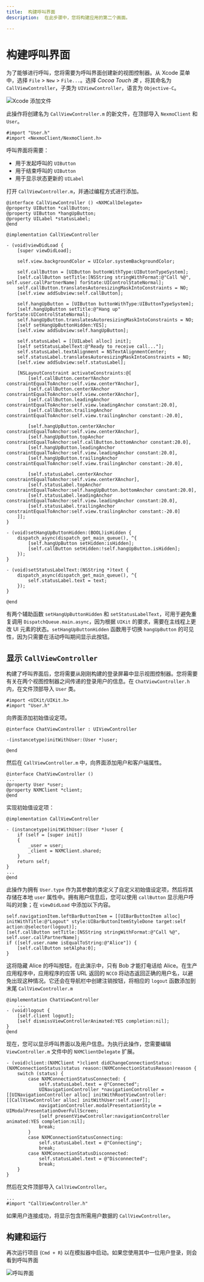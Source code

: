 ```yaml
---
title:  构建呼叫界面
description:  在此步骤中，您将构建应用的第二个画面。

---
```


构建呼叫界面
======

为了能够进行呼叫，您将需要为呼叫界面创建新的视图控制器。从 Xcode 菜单中，选择 `File` > `New` > `File...`。选择 *Cocoa Touch 类* ，将其命名为 `CallViewController`，子类为 `UIViewController`，语言为 `Objective-C`。

![Xcode 添加文件](/images/client-sdk/ios-in-app-voice/callviewcontrollerobjc.png)

此操作将创建名为 `CallViewController.m` 的新文件，在顶部导入 `NexmoClient` 和 `User`。

```objective_c
#import "User.h"
#import <NexmoClient/NexmoClient.h>
```

呼叫界面将需要：

* 用于发起呼叫的 `UIButton`
* 用于结束呼叫的 `UIButton`
* 用于显示状态更新的 `UILabel`

打开 `CallViewController.m`，并通过编程方式进行添加。

```objective_c
@interface CallViewController () <NXMCallDelegate>
@property UIButton *callButton;
@property UIButton *hangUpButton;
@property UILabel *statusLabel;
@end

@implementation CallViewController

- (void)viewDidLoad {
    [super viewDidLoad];
    
    self.view.backgroundColor = UIColor.systemBackgroundColor;
    
    self.callButton = [UIButton buttonWithType:UIButtonTypeSystem];
    [self.callButton setTitle:[NSString stringWithFormat:@"Call %@", self.user.callPartnerName] forState:UIControlStateNormal];
    self.callButton.translatesAutoresizingMaskIntoConstraints = NO;
    [self.view addSubview:self.callButton];
    
    self.hangUpButton = [UIButton buttonWithType:UIButtonTypeSystem];
    [self.hangUpButton setTitle:@"Hang up" forState:UIControlStateNormal];
    self.hangUpButton.translatesAutoresizingMaskIntoConstraints = NO;
    [self setHangUpButtonHidden:YES];
    [self.view addSubview:self.hangUpButton];
    
    self.statusLabel = [[UILabel alloc] init];
    [self setStatusLabelText:@"Ready to receive call..."];
    self.statusLabel.textAlignment = NSTextAlignmentCenter;
    self.statusLabel.translatesAutoresizingMaskIntoConstraints = NO;
    [self.view addSubview:self.statusLabel];
    
    [NSLayoutConstraint activateConstraints:@[
        [self.callButton.centerYAnchor constraintEqualToAnchor:self.view.centerYAnchor],
        [self.callButton.centerXAnchor constraintEqualToAnchor:self.view.centerXAnchor],
        [self.callButton.leadingAnchor constraintEqualToAnchor:self.view.leadingAnchor constant:20.0],
        [self.callButton.trailingAnchor constraintEqualToAnchor:self.view.trailingAnchor constant:-20.0],
        
        [self.hangUpButton.centerXAnchor constraintEqualToAnchor:self.view.centerXAnchor],
        [self.hangUpButton.topAnchor constraintEqualToAnchor:self.callButton.bottomAnchor constant:20.0],
        [self.hangUpButton.leadingAnchor constraintEqualToAnchor:self.view.leadingAnchor constant:20.0],
        [self.hangUpButton.trailingAnchor constraintEqualToAnchor:self.view.trailingAnchor constant:-20.0],
        
        [self.statusLabel.centerXAnchor constraintEqualToAnchor:self.view.centerXAnchor],
        [self.statusLabel.topAnchor constraintEqualToAnchor:self.hangUpButton.bottomAnchor constant:20.0],
        [self.statusLabel.leadingAnchor constraintEqualToAnchor:self.view.leadingAnchor constant:20.0],
        [self.statusLabel.trailingAnchor constraintEqualToAnchor:self.view.trailingAnchor constant:-20.0]
    ]];
}

- (void)setHangUpButtonHidden:(BOOL)isHidden {
    dispatch_async(dispatch_get_main_queue(), ^{
        [self.hangUpButton setHidden:isHidden];
        [self.callButton setHidden:!self.hangUpButton.isHidden];
    });
}

- (void)setStatusLabelText:(NSString *)text {
    dispatch_async(dispatch_get_main_queue(), ^{
        self.statusLabel.text = text;
    });
}

@end
```

有两个辅助函数 `setHangUpButtonHidden` 和 `setStatusLabelText`，可用于避免重复调用 `DispatchQueue.main.async`，因为根据 `UIKit` 的要求，需要在主线程上更改 UI 元素的状态。`setHangUpButtonHidden` 函数用于切换 `hangUpButton` 的可见性，因为只需要在活动呼叫期间显示此按钮。

显示 `CallViewController`
-----------------------

构建了呼叫界面后，您将需要从刚刚构建的登录屏幕中显示视图控制器。您将需要有关在两个视图控制器之间传递的登录用户的信息。在 `ChatViewController.h` 内，在文件顶部导入 `User` 类。

```objective_c
#import <UIKit/UIKit.h>
#import "User.h"
```

向界面添加初始值设定项。

```objective_c
@interface ChatViewController : UIViewController

-(instancetype)initWithUser:(User *)user;

@end
```

然后在 `CallViewController.m` 中，向界面添加用户和客户端属性。

```objective_c
@interface ChatViewController ()
...
@property User *user;
@property NXMClient *client;
@end
```

实现初始值设定项：

```objective_c
@implementation CallViewController

- (instancetype)initWithUser:(User *)user {
    if (self = [super init])
    {
        _user = user;
        _client = NXMClient.shared;
    }
    return self;
}
...
@end
```

此操作为拥有 `User.type` 作为其参数的类定义了自定义初始值设定项，然后将其存储在本地 `user` 属性中。拥有用户信息后，您可以使用 `callButton` 显示用户呼叫的对象；在 `viewDidLoad` 中添加以下内容。

```objective_c
self.navigationItem.leftBarButtonItem = [[UIBarButtonItem alloc] initWithTitle:@"Logout" style:UIBarButtonItemStyleDone target:self action:@selector(logout)];
[self.callButton setTitle:[NSString stringWithFormat:@"Call %@", self.user.callPartnerName];
if ([self.user.name isEqualToString:@"Alice"]) {
    [self.callButton setAlpha:0];
}
```

这将隐藏 Alice 的呼叫按钮，在此演示中，只有 Bob 才能打电话给 Alice。在生产应用程序中，应用程序的应答 URL 返回的 `NCCO` 将动态返回正确的用户名，以避免出现这种情况。它还会在导航栏中创建注销按钮，将相应的 `logout` 函数添加到末尾 `CallViewController.m`

```objective_c
@implementation ChatViewController
    ...
- (void)logout {
    [self.client logout];
    [self dismissViewControllerAnimated:YES completion:nil];
}
@end
```

现在，您可以显示呼叫界面以及用户信息。为执行此操作，您需要编辑 `ViewController.m` 文件中的 `NXMClientDelegate` 扩展。

```objective_c
- (void)client:(NXMClient *)client didChangeConnectionStatus:(NXMConnectionStatus)status reason:(NXMConnectionStatusReason)reason {
    switch (status) {
        case NXMConnectionStatusConnected: {
            self.statusLabel.text = @"Connected";
            UINavigationController *navigationController = [[UINavigationController alloc] initWithRootViewController:[[CallViewController alloc] initWithUser:self.user]];
            navigationController.modalPresentationStyle = UIModalPresentationOverFullScreen;
            [self presentViewController:navigationController animated:YES completion:nil];
            break;
        }
        case NXMConnectionStatusConnecting:
            self.statusLabel.text = @"Connecting";
            break;
        case NXMConnectionStatusDisconnected:
            self.statusLabel.text = @"Disconnected";
            break;
    }
}
```

然后在文件顶部导入 `CallViewController`。

```objective_c
...
#import "CallViewController.h"
```

如果用户连接成功，将显示包含所需用户数据的 `CallViewController`。

构建和运行
-----

再次运行项目 (`Cmd + R`) 以在模拟器中启动。如果您使用其中一位用户登录，则会看到呼叫界面

![呼叫界面](/images/client-sdk/ios-in-app-voice/call.png)

